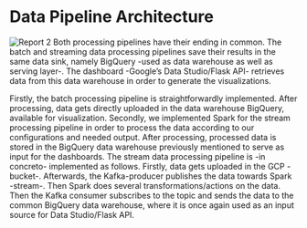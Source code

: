 # Data Pipeline Architecture
![Report 2](https://user-images.githubusercontent.com/34235886/144294583-79885449-13da-46ae-8466-637808fcbf76.png)
Both processing pipelines have their ending in common. The batch and streaming data processing pipelines save their results in the same data sink, namely BigQuery -used as data warehouse as well as serving layer-. The dashboard -Google’s Data Studio/Flask API- retrieves data from this data warehouse in order to generate the visualizations.

Firstly, the batch processing pipeline is straightforwardly implemented. After processing, data gets directly uploaded in the data warehouse BigQuery, available for visualization. 
Secondly, we implemented Spark for the stream processing pipeline in order to process the data according to our configurations and needed output. After processing, processed data is stored in the BigQuery data warehouse previously mentioned to serve as input for the dashboards. The stream data processing pipeline is -in concreto- implemented as follows. Firstly, data gets uploaded in the GCP -bucket-. Afterwards, the Kafka-producer publishes the data towards Spark -stream-. Then Spark does several transformations/actions on the data. Then the Kafka consumer subscribes to the topic and sends the data to the common BigQuery data warehouse, where it is once again used as an input source for Data Studio/Flask API.
